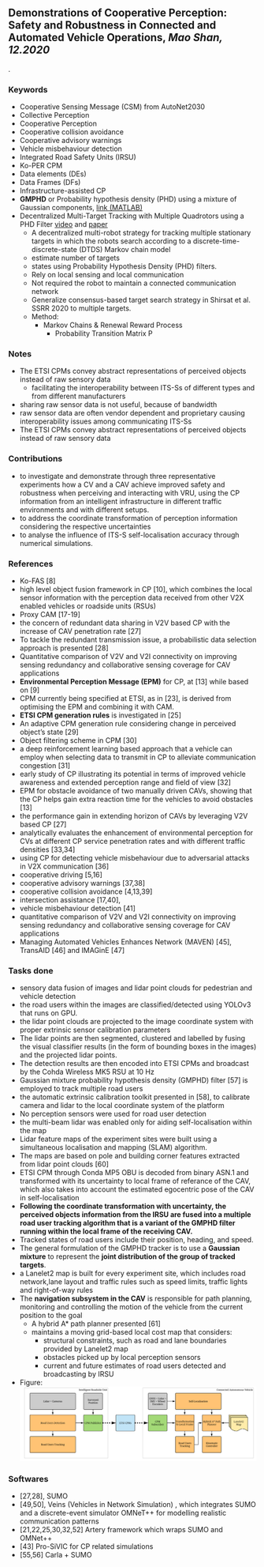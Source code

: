 ## Demonstrations of Cooperative Perception: Safety and Robustness in Connected and Automated Vehicle Operations, *Mao Shan, 12.2020*
.
### Keywords
- Cooperative Sensing Message (CSM) from AutoNet2030
- Collective Perception
- Cooperative Perception
- Cooperative collision avoidance
- Cooperative advisory warnings
- Vehicle misbehaviour detection
- Integrated Road Safety Units (IRSU)
- Ko-PER CPM
- Data elements (DEs)
- Data Frames (DFs)
- Infrastructure-assisted CP
- **GMPHD** or Probability hypothesis density (PHD) using a mixture of Gaussian components, [link (MATLAB)](https://www.mathworks.com/help/fusion/ref/gmphd.html)
- Decentralized Multi-Target Tracking with Multiple Quadrotors using a PHD Filter [video](https://www.youtube.com/watch?v=XHHjKC30PV4) and [paper](https://arxiv.org/pdf/2012.02340.pdf) 
  - A decentralized multi-robot strategy for tracking multiple stationary targets in which the robots search according to a discrete-time-discrete-state (DTDS) Markov chain model
  - estimate number of targets
  - states using Probability Hypothesis Density (PHD) filters.
  - Rely on local sensing and local communication
  - Not required the robot to maintain a connected communication network
  - Generalize consensus-based target search strategy in Shirsat et al. SSRR 2020 to multiple targets.
  - Method:
    - Markov Chains & Renewal Reward Process
      - Probability Transition Matrix P
    

### Notes
- The ETSI CPMs convey abstract representations of perceived objects instead of raw sensory data
  - facilitating the interoperability between ITS-Ss of different types and from different manufacturers
- sharing raw sensor data is not useful, because of bandwidth
- raw sensor data are often vendor dependent and proprietary causing interoperability issues among communicating ITS-Ss
- The ETSI CPMs convey abstract representations of perceived objects instead of raw sensory data
### Contributions
- to investigate and demonstrate through three representative experiments how a CV and a CAV achieve improved safety and robustness when perceiving and interacting with VRU, using the CP information from an intelligent infrastructure in different traffic environments and with different setups.
- to address the coordinate transformation of perception information considering
the respective uncertainties
- to analyse the influence of ITS-S self-localisation accuracy through numerical simulations.

### References
- Ko-FAS [8]
- high level object fusion framework in CP [10], which combines the local sensor information with the perception data received from other V2X enabled vehicles or roadside units (RSUs)
- Proxy CAM [17-19]
- the concern of redundant data sharing in V2V based CP with the increase
of CAV penetration rate [27]
- To tackle the redundant transmission issue, a probabilistic data selection approach is presented [28]
- Quantitative comparison of V2V and V2I connectivity on improving sensing redundancy and collaborative sensing coverage for CAV applications
-  **Environmental Perception Message (EPM)** for CP, at [13] while based on [9] 
- CPM currently being specified at ETSI, as in [23], is derived from optimising the EPM and combining it with CAM.
- **ETSI CPM generation rules** is investigated in [25]
- An adaptive CPM generation rule considering change in perceived object’s state [29]
- Object filtering scheme in CPM [30]
- a deep reinforcement learning based approach that a vehicle can employ when selecting data to transmit in CP to alleviate communication congestion [31]
- early study of CP illustrating its potential in terms of improved vehicle awareness and extended perception range and field of view [32]
- EPM for obstacle avoidance of two manually driven CAVs, showing that the CP helps gain extra reaction time for the vehicles to avoid obstacles [13]
- the performance gain in extending horizon of CAVs by leveraging V2V based CP [27]
- analytically evaluates the enhancement of environmental perception for CVs at different CP service penetration rates and with different traffic densities [33,34]
- using CP for detecting vehicle misbehaviour due to adversarial attacks in V2X communication [36]
- cooperative driving [5,16]
- cooperative advisory warnings [37,38]
- cooperative collision avoidance [4,13,39]
- intersection assistance [17,40],
- vehicle misbehaviour detection [41]
- quantitative comparison of V2V and V2I connectivity on improving sensing redundancy and collaborative sensing coverage for CAV applications
- Managing Automated Vehicles Enhances Network (MAVEN) [45], TransAID [46] and IMAGinE [47]


### Tasks done
- sensory data fusion of images and lidar point clouds for pedestrian and vehicle detection
- the road users within the images are classified/detected using YOLOv3 that runs on GPU.
- the lidar point clouds are projected to the image coordinate system with proper extrinsic sensor calibration parameters
- The lidar points are then segmented, clustered and labelled by fusing the visual classifier results (in the form of bounding boxes in the images) and the projected lidar points.
- The detection results are then encoded into ETSI CPMs and broadcast by the Cohda Wireless MK5 RSU at 10 Hz
- Gaussian mixture probability hypothesis density (GMPHD) filter [57] is employed to track multiple road users
- the automatic extrinsic calibration toolkit presented in [58], to calibrate camera and lidar to the local coordinate system of the platform
- No perception sensors were used for road user detection
- the multi-beam lidar was enabled only for aiding self-localisation within the map
- Lidar feature maps of the experiment sites were built using a simultaneous localisation and mapping (SLAM) algorithm. 
- The maps are based on pole and building corner features extracted from lidar point clouds [60]
- ETSI CPM through Conda MP5 OBU is decoded from binary ASN.1 and transformed with its uncertainty to local frame of referance of the CAV, which also takes into account the estimated egocentric pose of the CAV in self-localisation
- **Following the coordinate transformation with uncertainty, the perceived objects information from the IRSU are fused into a multiple road user tracking algorithm that is a variant of the GMPHD filter running within the local frame of the receiving CAV.**
- Tracked states of road users include their position, heading, and speed.
- The general formulation of the GMPHD tracker is to use a **Gaussian mixture** to represent the **joint distribution of the group of tracked targets**.
- a Lanelet2 map is built for every experiment site, which includes road network,lane layout and traffic rules such as speed limits, traffic lights and right-of-way rules
- The **navigation subsystem in the CAV** is responsible for path planning, monitoring and controlling the motion of the vehicle from the current position to the goal
  - A hybrid A* path planner presented [61]
  - maintains a moving grid-based local cost map that considers: 
    - structural constraints, such as road and lane boundaries provided by Lanelet2 map
    - obstacles picked up by local perception sensors
    - current and future estimates of road users detected and broadcasting by IRSU
- Figure:
![](/images/2022-03-22-13-10-26.png)

### Softwares
- [27,28], SUMO 
- [49,50], Veins (Vehicles in Network Simulation) , which integrates SUMO and a discrete-event simulator OMNeT++ for modelling realistic communication patterns
- [21,22,25,30,32,52] Artery framework which wraps SUMO and OMNet++
- [43] Pro-SiVIC for CP related simulations
- [55,56] Carla + SUMO